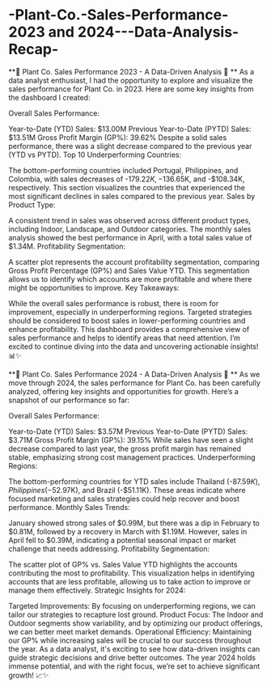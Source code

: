 # -Plant-Co.-Sales-Performance-2023 and 2024---Data-Analysis-Recap-

**🚀 Plant Co. Sales Performance 2023 - A Data-Driven Analysis 🌱
**
As a data analyst enthusiast, I had the opportunity to explore and visualize the sales performance for Plant Co. in 2023. Here are some key insights from the dashboard I created:

Overall Sales Performance:

Year-to-Date (YTD) Sales: $13.00M
Previous Year-to-Date (PYTD) Sales: $13.51M
Gross Profit Margin (GP%): 39.62%
Despite a solid sales performance, there was a slight decrease compared to the previous year (YTD vs PYTD).
Top 10 Underperforming Countries:

The bottom-performing countries included Portugal, Philippines, and Colombia, with sales decreases of -$179.22K, -$136.65K, and -$108.34K, respectively.
This section visualizes the countries that experienced the most significant declines in sales compared to the previous year.
Sales by Product Type:

A consistent trend in sales was observed across different product types, including Indoor, Landscape, and Outdoor categories.
The monthly sales analysis showed the best performance in April, with a total sales value of $1.34M.
Profitability Segmentation:

A scatter plot represents the account profitability segmentation, comparing Gross Profit Percentage (GP%) and Sales Value YTD.
This segmentation allows us to identify which accounts are more profitable and where there might be opportunities to improve.
Key Takeaways:

While the overall sales performance is robust, there is room for improvement, especially in underperforming regions.
Targeted strategies should be considered to boost sales in lower-performing countries and enhance profitability.
This dashboard provides a comprehensive view of sales performance and helps to identify areas that need attention. I’m excited to continue diving into the data and uncovering actionable insights! 📊✨

**🚀 Plant Co. Sales Performance 2024 - A Data-Driven Analysis 🌱
**
As we move through 2024, the sales performance for Plant Co. has been carefully analyzed, offering key insights and opportunities for growth. Here’s a snapshot of our performance so far:

Overall Sales Performance:

Year-to-Date (YTD) Sales: $3.57M
Previous Year-to-Date (PYTD) Sales: $3.71M
Gross Profit Margin (GP%): 39.15%
While sales have seen a slight decrease compared to last year, the gross profit margin has remained stable, emphasizing strong cost management practices.
Underperforming Regions:

The bottom-performing countries for YTD sales include Thailand (-$87.59K), Philippines (-$52.97K), and Brazil (-$51.11K).
These areas indicate where focused marketing and sales strategies could help recover and boost performance.
Monthly Sales Trends:

January showed strong sales of $0.99M, but there was a dip in February to $0.81M, followed by a recovery in March with $1.19M.
However, sales in April fell to $0.39M, indicating a potential seasonal impact or market challenge that needs addressing.
Profitability Segmentation:

The scatter plot of GP% vs. Sales Value YTD highlights the accounts contributing the most to profitability.
This visualization helps in identifying accounts that are less profitable, allowing us to take action to improve or manage them effectively.
Strategic Insights for 2024:

Targeted Improvements: By focusing on underperforming regions, we can tailor our strategies to recapture lost ground.
Product Focus: The Indoor and Outdoor segments show variability, and by optimizing our product offerings, we can better meet market demands.
Operational Efficiency: Maintaining our GP% while increasing sales will be crucial to our success throughout the year.
As a data analyst, it's exciting to see how data-driven insights can guide strategic decisions and drive better outcomes. The year 2024 holds immense potential, and with the right focus, we’re set to achieve significant growth! 📈✨

